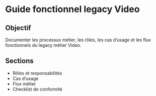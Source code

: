 # Guide fonctionnel legacy Video

## Objectif
Documenter les processus métier, les rôles, les cas d’usage et les flux fonctionnels du legacy métier Video.

## Sections
- Rôles et responsabilités
- Cas d’usage
- Flux métier
- Checklist de conformité
